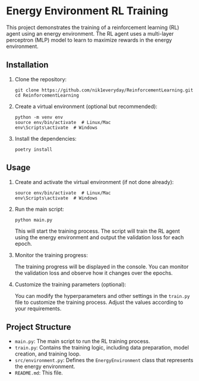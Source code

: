 
# Energy Environment RL Training

This project demonstrates the training of a reinforcement learning (RL) agent using an energy environment. The RL agent uses a multi-layer perceptron (MLP) model to learn to maximize rewards in the energy environment.

## Installation

1. Clone the repository:

   ```shell
   git clone https://github.com/nik1everyday/ReinforcementLearning.git
   cd ReinforcementLearning
   ```

2. Create a virtual environment (optional but recommended):

   ```shell
   python -m venv env
   source env/bin/activate  # Linux/Mac
   env\Scripts\activate  # Windows
   ```

3. Install the dependencies:

   ```shell
   poetry install
   ```

## Usage

1. Create and activate the virtual environment (if not done already):

   ```shell
   source env/bin/activate  # Linux/Mac
   env\Scripts\activate  # Windows
   ```

2. Run the main script:

   ```shell
   python main.py
   ```

   This will start the training process. The script will train the RL agent using the energy environment and output the validation loss for each epoch.

3. Monitor the training progress:

   The training progress will be displayed in the console. You can monitor the validation loss and observe how it changes over the epochs.

4. Customize the training parameters (optional):

   You can modify the hyperparameters and other settings in the `train.py` file to customize the training process. Adjust the values according to your requirements.

## Project Structure

- `main.py`: The main script to run the RL training process.
- `train.py`: Contains the training logic, including data preparation, model creation, and training loop.
- `src/environment.py`: Defines the `EnergyEnvironment` class that represents the energy environment.
- `README.md`: This file.

